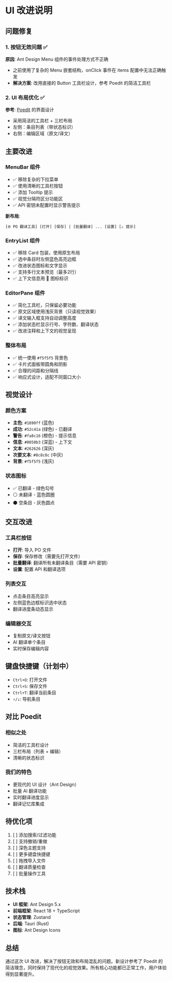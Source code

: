 # UI 改进说明

## 问题修复

### 1. 按钮无效问题 ✅
**原因**: Ant Design Menu 组件的事件处理方式不正确
- 之前使用了复杂的 Menu 嵌套结构，onClick 事件在 items 配置中无法正确触发
- **解决方案**: 改用直接的 Button 工具栏设计，参考 Poedit 的简洁工具栏

### 2. UI 布局优化 ✅
**参考**: [Poedit](https://github.com/vslavik/poedit) 的界面设计
- 采用简洁的工具栏 + 三栏布局
- 左侧：条目列表（带状态标识）
- 右侧：编辑区域（原文/译文）

## 主要改进

### MenuBar 组件
- ✅ 移除复杂的下拉菜单
- ✅ 使用清晰的工具栏按钮
- ✅ 添加 Tooltip 提示
- ✅ 视觉分隔符区分功能区
- ✅ API 密钥未配置时显示警告提示

**新布局**:
```
[🌐 PO 翻译工具] [打开] [保存] | [批量翻译] ... [设置] [⚠️ 提示]
```

### EntryList 组件
- ✅ 移除 Card 包装，使用原生布局
- ✅ 选中条目时左侧蓝色高亮边框
- ✅ 改进状态图标和文字显示
- ✅ 支持多行文本预览（最多2行）
- ✅ 上下文信息用 📌 图标标识

### EditorPane 组件
- ✅ 简化工具栏，只保留必要功能
- ✅ 原文区域使用浅灰背景（只读视觉效果）
- ✅ 译文输入框支持自动调整高度
- ✅ 添加状态栏显示行号、字符数、翻译状态
- ✅ 改进注释和上下文的视觉呈现

### 整体布局
- ✅ 统一使用 `#f5f5f5` 背景色
- ✅ 卡片式面板带圆角和阴影
- ✅ 合理的间距和分隔线
- ✅ 响应式设计，适配不同窗口大小

## 视觉设计

### 颜色方案
- **主色**: `#1890ff` (蓝色)
- **成功**: `#52c41a` (绿色) - 已翻译
- **警告**: `#fa8c16` (橙色) - 提示信息
- **信息**: `#0050b3` (深蓝) - 上下文
- **文本**: `#262626` (深灰)
- **次要文本**: `#8c8c8c` (中灰)
- **背景**: `#f5f5f5` (浅灰)

### 状态图标
- ✅ 已翻译 - 绿色勾号
- ⚪ 未翻译 - 蓝色圆圈  
- ⚫ 空条目 - 灰色圆点

## 交互改进

### 工具栏按钮
- **打开**: 导入 PO 文件
- **保存**: 保存修改（需要先打开文件）
- **批量翻译**: 翻译所有未翻译条目（需要 API 密钥）
- **设置**: 配置 API 和翻译选项

### 列表交互
- 点击条目高亮显示
- 左侧蓝色边框标识选中状态
- 翻译进度条动态显示

### 编辑器交互
- 复制原文/译文按钮
- AI 翻译单个条目
- 实时保存编辑内容

## 键盘快捷键（计划中）
- `Ctrl+O`: 打开文件
- `Ctrl+S`: 保存文件
- `Ctrl+T`: 翻译当前条目
- `↑/↓`: 导航条目

## 对比 Poedit

### 相似之处
- 简洁的工具栏设计
- 三栏布局（列表 + 编辑）
- 清晰的状态标识

### 我们的特色
- 更现代的 UI 设计（Ant Design）
- 批量 AI 翻译功能
- 实时翻译进度显示
- 翻译记忆库集成

## 待优化项

1. [ ] 添加搜索/过滤功能
2. [ ] 支持撤销/重做
3. [ ] 深色主题支持
4. [ ] 更多键盘快捷键
5. [ ] 拖拽导入文件
6. [ ] 翻译质量检查
7. [ ] 批量操作工具

## 技术栈

- **UI 框架**: Ant Design 5.x
- **前端框架**: React 18 + TypeScript
- **状态管理**: Zustand
- **后端**: Tauri (Rust)
- **图标**: Ant Design Icons

## 总结

通过这次 UI 改进，解决了按钮无效和布局混乱的问题。新设计参考了 Poedit 的简洁理念，同时保持了现代化的视觉效果。所有核心功能都已正常工作，用户体验得到显著提升。

